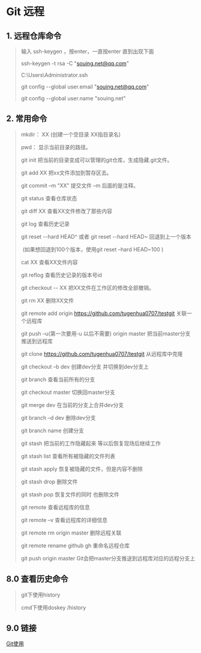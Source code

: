 # Git 远程 

## 1. 远程仓库命令

> 输入 ssh-keygen ，按enter，一直按enter 直到出现下面
>
> ssh-keygen -t rsa -C "souing.net@qq.com"
>
> C:\Users\Administrator\.ssh
>
> git config --global user.email "souing.net@qq.com"
>
> git config --global user.name  "souing.net"

## 2. 常用命令

>  mkdir：         XX (创建一个空目录 XX指目录名)
>
>    pwd：          显示当前目录的路径。
>
>    git init          把当前的目录变成可以管理的git仓库，生成隐藏.git文件。
>
>    git add XX       把xx文件添加到暂存区去。
>
>    git commit –m “XX”  提交文件 –m 后面的是注释。
>
>    git status        查看仓库状态
>
>    git diff  XX      查看XX文件修改了那些内容
>
>    git log          查看历史记录
>
>    git reset  --hard HEAD^ 或者 git reset  --hard HEAD~ 回退到上一个版本
>
>  ​                        (如果想回退到100个版本，使用git reset –hard HEAD~100 )
>
>    cat XX         查看XX文件内容
>
>    git reflog       查看历史记录的版本号id
>
>    git checkout -- XX  把XX文件在工作区的修改全部撤销。
>
>    git rm XX          删除XX文件
>
>    git remote add origin <https://github.com/tugenhua0707/testgit> 关联一个远程库
>
>    git push –u(第一次要用-u 以后不需要) origin master 把当前master分支推送到远程库
>
>    git clone <https://github.com/tugenhua0707/testgit>  从远程库中克隆
>
>    git checkout –b dev  创建dev分支 并切换到dev分支上
>
>    git branch  查看当前所有的分支
>
>    git checkout master 切换回master分支
>
>    git merge dev    在当前的分支上合并dev分支
>
>    git branch –d dev 删除dev分支
>
>    git branch name  创建分支
>
>    git stash 把当前的工作隐藏起来 等以后恢复现场后继续工作
>
>    git stash list 查看所有被隐藏的文件列表
>
>    git stash apply 恢复被隐藏的文件，但是内容不删除
>
>    git stash drop 删除文件
>
>    git stash pop 恢复文件的同时 也删除文件
>
>    git remote 查看远程库的信息
>
>    git remote –v 查看远程库的详细信息
>
>    git remote rm origin master 删除远程关联
>
>    git remote rename github gh 重命名远程仓库
>
>    git push origin master  Git会把master分支推送到远程库对应的远程分支上

## 8.0 查看历史命令

> git下使用history
>
> cmd下使用doskey /history

## 9.0 链接
 [Git使用](http://www.cnblogs.com/tugenhua0707/p/4050072.html)